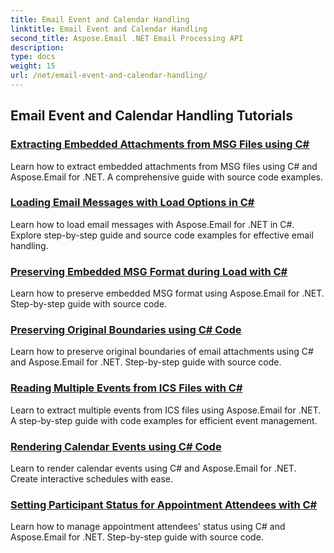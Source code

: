 ```yaml
---
title: Email Event and Calendar Handling
linktitle: Email Event and Calendar Handling
second_title: Aspose.Email .NET Email Processing API
description: 
type: docs
weight: 15
url: /net/email-event-and-calendar-handling/
---
```


## Email Event and Calendar Handling Tutorials
### [Extracting Embedded Attachments from MSG Files using C#](./extracting-embedded-attachments-from-msg-files-using-csharp/)
Learn how to extract embedded attachments from MSG files using C# and Aspose.Email for .NET. A comprehensive guide with source code examples.
### [Loading Email Messages with Load Options in C#](./loading-email-messages-with-load-options-in-csharp/)
Learn how to load email messages with Aspose.Email for .NET in C#. Explore step-by-step guide and source code examples for effective email handling.
### [Preserving Embedded MSG Format during Load with C#](./preserving-embedded-msg-format-during-load-with-csharp/)
Learn how to preserve embedded MSG format using Aspose.Email for .NET. Step-by-step guide with source code.
### [Preserving Original Boundaries using C# Code](./preserving-original-boundaries-using-csharp-code/)
Learn how to preserve original boundaries of email attachments using C# and Aspose.Email for .NET. Step-by-step guide with source code.
### [Reading Multiple Events from ICS Files with C#](./reading-multiple-events-from-ics-files-with-csharp/)
Learn to extract multiple events from ICS files using Aspose.Email for .NET. A step-by-step guide with code examples for efficient event management.
### [Rendering Calendar Events using C# Code](./rendering-calendar-events-using-csharp-code/)
Learn to render calendar events using C# and Aspose.Email for .NET. Create interactive schedules with ease.
### [Setting Participant Status for Appointment Attendees with C#](./setting-participant-status-for-appointment-attendees-with-csharp/)
Learn how to manage appointment attendees' status using C# and Aspose.Email for .NET. Step-by-step guide with source code.